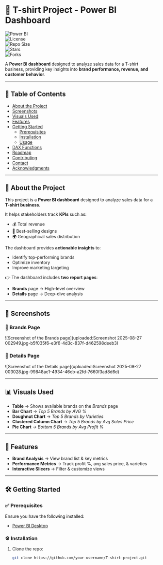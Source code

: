 # 👕 T-shirt Project - Power BI Dashboard  

![Power BI](https://img.shields.io/badge/Power%20BI-Dashboard-F2C811?logo=powerbi&logoColor=black)  
![License](https://img.shields.io/github/license/your-username/T-shirt-project)  
![Repo Size](https://img.shields.io/github/repo-size/your-username/T-shirt-project)  
![Stars](https://img.shields.io/github/stars/your-username/T-shirt-project?style=social)  
![Forks](https://img.shields.io/github/forks/your-username/T-shirt-project?style=social)  

A **Power BI dashboard** designed to analyze sales data for a T-shirt business, providing key insights into **brand performance, revenue, and customer behavior**.  

---

## 📑 Table of Contents
- [About the Project](#about-the-project)
- [Screenshots](#screenshots)
- [Visuals Used](#visuals-used)
- [Features](#features)
- [Getting Started](#getting-started)
  - [Prerequisites](#prerequisites)
  - [Installation](#installation)
  - [Usage](#usage)
- [DAX Functions](#dax-functions)
- [Roadmap](#roadmap)
- [Contributing](#contributing)
- [Contact](#contact)
- [Acknowledgments](#acknowledgments)

---

## 📖 About the Project
This project is a **Power BI dashboard** designed to analyze sales data for a **T-shirt business**.  

It helps stakeholders track **KPIs** such as:
- 💰 Total revenue  
- 🎨 Best-selling designs  
- 🌍 Geographical sales distribution  

The dashboard provides **actionable insights** to:
- Identify top-performing brands  
- Optimize inventory  
- Improve marketing targeting  

👉 The dashboard includes **two report pages**:
- **Brands** page → High-level overview  
- **Details** page → Deep-dive analysis  

---

## 📸 Screenshots

### 🔹 Brands Page  
![Screenshot of the Brands page](uploaded:Screenshot 2025-08-27 002949.jpg-b5f035f6-e3f6-4d3c-837f-d462598deeb3)

### 🔹 Details Page  
![Screenshot of the Details page](uploaded:Screenshot 2025-08-27 003028.jpg-99848ac1-4934-46cb-a2fd-7660f3ad8d6d)

---

## 📊 Visuals Used
- **Table** → Shows available brands on the *Brands* page  
- **Bar Chart** → *Top 5 Brands by AVG %*  
- **Doughnut Chart** → *Top 5 Brands by Varieties*  
- **Clustered Column Chart** → *Top 5 Brands by Avg Sales Price*  
- **Pie Chart** → *Bottom 5 Brands by Avg Profit %*  

---

## 🚀 Features
- **Brand Analysis** → View brand list & key metrics  
- **Performance Metrics** → Track profit %, avg sales price, & varieties  
- **Interactive Slicers** → Filter & customize views  

---

## 🛠 Getting Started

### ✅ Prerequisites
Ensure you have the following installed:
- [Power BI Desktop](https://powerbi.microsoft.com/desktop/)

### ⚙️ Installation
1. Clone the repo:
   ```bash
   git clone https://github.com/your-username/T-shirt-project.git
